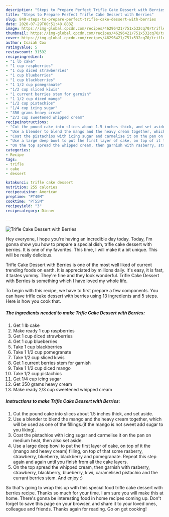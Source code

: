 ```yaml
---
description: "Steps to Prepare Perfect Trifle Cake Dessert with Berries"
title: "Steps to Prepare Perfect Trifle Cake Dessert with Berries"
slug: 840-steps-to-prepare-perfect-trifle-cake-dessert-with-berries
date: 2020-07-29T00:51:48.883Z
image: https://img-global.cpcdn.com/recipes/46296421/751x532cq70/trifle-cake-dessert-with-berries-recipe-main-photo.jpg
thumbnail: https://img-global.cpcdn.com/recipes/46296421/751x532cq70/trifle-cake-dessert-with-berries-recipe-main-photo.jpg
cover: https://img-global.cpcdn.com/recipes/46296421/751x532cq70/trifle-cake-dessert-with-berries-recipe-main-photo.jpg
author: Isaiah Cox
ratingvalue: 5
reviewcount: 31592
recipeingredient:
- "1 lb cake"
- "1 cup raspberries"
- "1 cup diced strawberries"
- "1 cup blueberries"
- "1 cup blackberries"
- "1 1/2 cup pomegranate"
- "1/2 cup sliced kiwis"
- "1 current berries stem for garnish"
- "1 1/2 cup diced mango"
- "1/2 cup pistachios"
- "1/4 cup icing sugar"
- "350 grams heavy cream"
- "2/3 cup sweetened whipped cream"
recipeinstructions:
- "Cut the pound cake into slices about 1.5 inches thick, and set aside."
- "Use a blender to blend the mango and the heavy cream together, which will be used as one of the fillings.(if the mango is not sweet add sugar to you liking)."
- "Coat the pistachios with icing sugar and carmelise it on the pan on medium heat, then also set aside."
- "Use a large deep bowl to put the first layer of cake, on top of it the (mango and heavy cream) filling, on top of that some rasberry, strawberry, blueberry, blackberry and pomegranate.  Repeat this step again and again until you finish from all the cake layers."
- "On the top spread the whipped cream, then garnish with rasberry, strawberry, blackberry, blueberry, kiwi, caramelised pistachio and the currant berries stem. And enjoy :)"
categories:
- Recipe
tags:
- trifle
- cake
- dessert

katakunci: trifle cake dessert 
nutrition: 255 calories
recipecuisine: American
preptime: "PT40M"
cooktime: "PT55M"
recipeyield: "3"
recipecategory: Dinner

---
```



![Trifle Cake Dessert with Berries](https://img-global.cpcdn.com/recipes/46296421/751x532cq70/trifle-cake-dessert-with-berries-recipe-main-photo.jpg)

Hey everyone, I hope you're having an incredible day today. Today, I'm gonna show you how to prepare a special dish, trifle cake dessert with berries. It is one of my favorites. This time, I will make it a bit unique. This will be really delicious.



Trifle Cake Dessert with Berries is one of the most well liked of current trending foods on earth. It is appreciated by millions daily. It's easy, it is fast, it tastes yummy. They're fine and they look wonderful. Trifle Cake Dessert with Berries is something which I have loved my whole life.


To begin with this recipe, we have to first prepare a few components. You can have trifle cake dessert with berries using 13 ingredients and 5 steps. Here is how you cook that.

<!--inarticleads1-->

##### The ingredients needed to make Trifle Cake Dessert with Berries:

1. Get 1 lb cake
1. Make ready 1 cup raspberries
1. Get 1 cup diced strawberries
1. Get 1 cup blueberries
1. Take 1 cup blackberries
1. Take 1 1/2 cup pomegranate
1. Take 1/2 cup sliced kiwis
1. Get 1 current berries stem for garnish
1. Take 1 1/2 cup diced mango
1. Take 1/2 cup pistachios
1. Get 1/4 cup icing sugar
1. Get 350 grams heavy cream
1. Make ready 2/3 cup sweetened whipped cream




<!--inarticleads2-->

##### Instructions to make Trifle Cake Dessert with Berries:

1. Cut the pound cake into slices about 1.5 inches thick, and set aside.
1. Use a blender to blend the mango and the heavy cream together, which will be used as one of the fillings.(if the mango is not sweet add sugar to you liking).
1. Coat the pistachios with icing sugar and carmelise it on the pan on medium heat, then also set aside.
1. Use a large deep bowl to put the first layer of cake, on top of it the (mango and heavy cream) filling, on top of that some rasberry, strawberry, blueberry, blackberry and pomegranate.  Repeat this step again and again until you finish from all the cake layers.
1. On the top spread the whipped cream, then garnish with rasberry, strawberry, blackberry, blueberry, kiwi, caramelised pistachio and the currant berries stem. And enjoy :)




So that's going to wrap this up with this special food trifle cake dessert with berries recipe. Thanks so much for your time. I am sure you will make this at home. There's gonna be interesting food in home recipes coming up. Don't forget to save this page on your browser, and share it to your loved ones, colleague and friends. Thanks again for reading. Go on get cooking!
